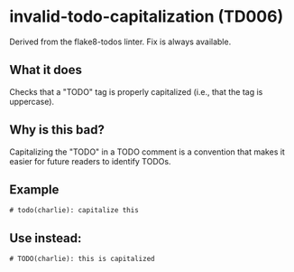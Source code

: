 # invalid-todo-capitalization (TD006)
Derived from the flake8-todos linter.
Fix is always available.
## What it does
Checks that a "TODO" tag is properly capitalized (i.e., that the tag is
uppercase).
## Why is this bad?
Capitalizing the "TODO" in a TODO comment is a convention that makes it
easier for future readers to identify TODOs.
## Example
```
# todo(charlie): capitalize this
```
## Use instead:
```
# TODO(charlie): this is capitalized
```
